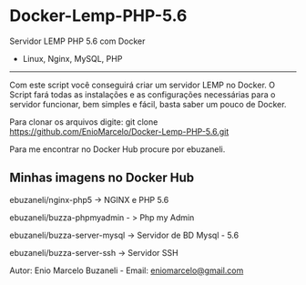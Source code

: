 # Docker-Lemp-PHP-5.6
Servidor LEMP PHP 5.6 com Docker
- Linux, Nginx, MySQL, PHP
------------------------------------------------------------------------------------------------------------------------------------------

Com este script você conseguirá criar um servidor LEMP no Docker.
O Script fará todas as instalações e as configurações necessárias para o servidor funcionar, bem simples e fácil, basta saber um pouco de Docker.

Para clonar os arquivos digite: git clone https://github.com/EnioMarcelo/Docker-Lemp-PHP-5.6.git

Para me encontrar no Docker Hub procure por ebuzaneli.


Minhas imagens no Docker Hub
------------------------------
ebuzaneli/nginx-php5 -> NGINX e PHP 5.6

ebuzaneli/buzza-phpmyadmin - > Php my Admin

ebuzaneli/buzza-server-mysql -> Servidor de BD Mysql - 5.6

ebuzaneli/buzza-server-ssh -> Servidor SSH


Autor: Enio Marcelo Buzaneli - Email: eniomarcelo@gmail.com
